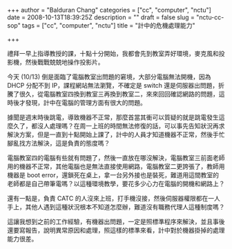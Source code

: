 +++
author = "Balduran Chang"
categories = ["cc", "computer", "nctu"]
date = 2008-10-13T18:39:25Z
description = ""
draft = false
slug = "nctu-cc-sop"
tags = ["cc", "computer", "nctu"]
title = "計中的危機處理能力"

+++


禮拜一早上指導教授的課，十點十分開始，我都會先到教室弄好環境，麥克風和投影機，然後戰戰兢兢地操作投影片。

今天 (10/13) 倒是面臨了電腦教室出問題的窘境，大部分電腦無法開機，因為 DHCP 分配不到 IP，課程網站無法瀏覽，不確定是 switch 還是伺服器出問題，折騰了很久，從電腦教室四換到教室三再換到教室二，來來回回確認網路的問題，這時後才發現，計中在電腦的管理方面有很大的問題。

據聞是週末時後跳電，導致機器不正常，那麼首當其衝可以質疑的就是跳電發生這麼久了，都沒人處理嗎？在周一上班的時間無法修復的話，可以事先告知狀況再求解決方案，但是一直到十點開始上課了，計中的人員才知道機器不正常，然後手忙腳亂找方法解決，這是負責的態度嗎？

電腦教室四的電腦有些就有問題了，然後一直放在哪沒解決，電腦教室三前面老師用的機器不正常，其他電腦也是無法直接使用網路，電腦教室二更誇張了，教師用機器是 boot error，還鎖死在桌上，拿一台另外接也是裝死，難道用這間教室的老師都是自己帶筆電嗎？以這種環境教學，要花多少心力在電腦的開機和網路上？

還有一點是，負責 CATC 的人沒來上班，打手機沒接，然後伺服器權限都在一人手上，其他人遇到這種狀況根本不知道怎麼辦，難道沒有職務代理人這種制度嗎？

這讓我想到之前的工作經驗，有機器出問題，一定是照標準程序來解決，並且事後還要寫報告，說明異常原因和處理，照這樣的標準來看，計中對於機器掛掉的處理能力很差。

